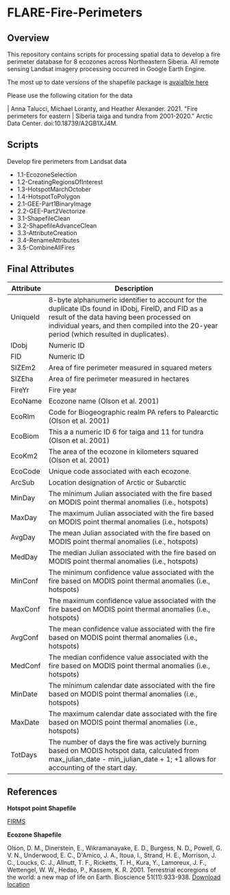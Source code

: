 # FLARE-Fire-Perimeters

## Overview
This repository contains scripts for processing spatial data to develop a fire perimeter database for 8 ecozones across Northeastern Siberia. All remote sensing Landsat imagery processing occurred in Google Earth Engine.

The most up to date versions of the shapefile package is [avaialble here](https://doi.org/10.18739/A2GB1XJ4M)

Please use the following citation for the data

| Anna Talucci, Michael Loranty, and Heather Alexander. 2021. "Fire perimeters for eastern 
| Siberia taiga and tundra from 2001-2020." Arctic Data Center. doi:10.18739/A2GB1XJ4M.


## Scripts

Develop fire perimeters from Landsat data

* 1.1-EcozoneSelection
* 1.2-CreatingRegionsOfInterest
* 1.3-HotspotMarchOctober
* 1.4-HotspotToPolygon
* 2.1-GEE-Part1BinaryImage
* 2.2-GEE-Part2Vectorize
* 3.1-ShapefileClean
* 3.2-ShapefileAdvanceClean
* 3.3-AttributeCreation
* 3.4-RenameAttributes
* 3.5-CombineAllFires


## Final Attributes

Attribute	    |         Description       
------------- | ---------------------------
UniqueId      | 8-byte alphanumeric identifier to account for the duplicate IDs found in IDobj, FireID, and FID as a result of the data having been processed on individual years, and then compiled into the 20-year period (which resulted in duplicates).
IDobj	        | Numeric ID	
FID	          | Numeric ID	
SIZEm2	      | Area of fire perimeter measured in squared meters	
SIZEha	      | Area of fire perimeter measured in hectares	
FireYr	      | Fire year	
EcoName	      | Ecozone name	(Olson et al. 2001)
EcoRlm	      | Code for Biogeographic realm PA refers to Palearctic	(Olson et al. 2001)
EcoBiom	      | This a a numeric ID 6 for taiga and 11 for tundra	(Olson et al. 2001)
EcoKm2	      | The area of the ecozone in kilometers  squared	(Olson et al. 2001)
EcoCode	      | Unique code associated with each ecozone.	
ArcSub	      | Location designation of Arctic or Subarctic	
MinDay	      | The minimum Julian associated with the fire based on MODIS point thermal anomalies (i.e., hotspots)	
MaxDay	      | The maximum Julian associated with the fire based on MODIS point thermal anomalies (i.e., hotspots)	
AvgDay	      | The mean Julian associated with the fire based on MODIS point thermal anomalies (i.e., hotspots)	
MedDay	      | The median Julian associated with the fire based on MODIS point thermal anomalies (i.e., hotspots)	
MinConf	      | The minimum confidence value associated with the fire based on MODIS point thermal anomalies (i.e., hotspots)	
MaxConf	      | The maximum confidence value associated with the fire based on MODIS point thermal anomalies (i.e., hotspots)	
AvgConf	      | The mean confidence value associated with the fire based on MODIS point thermal anomalies (i.e., hotspots)	
MedConf	      | The median confidence value associated with the fire based on MODIS point thermal anomalies (i.e., hotspots)	
MinDate	      | The minimum calendar date associated with the fire based on MODIS point thermal anomalies (i.e., hotspots)	
MaxDate	      | The maximum calendar date associated with the fire based on MODIS point thermal anomalies (i.e., hotspots)	
TotDays       | The number of days the fire was actively burning based on MODIS hotspot data, calculated from max_julian_date - min_julian_date + 1; +1 allows for accounting  of the start day.


## References
**Hotspot point Shapefile**

[FIRMS](https://firms.modaps.eosdis.nasa.gov/download/create.php)

**Ecozone Shapefile**

Olson, D. M., Dinerstein, E., Wikramanayake, E. D., Burgess, N. D., Powell, G. V. N., Underwood, E. C., D'Amico, J. A., Itoua, I., Strand, H. E., Morrison, J. C., Loucks, C. J., Allnutt, T. F., Ricketts, T. H., Kura, Y., Lamoreux, J. F., Wettengel, W. W., Hedao, P., Kassem, K. R. 2001. Terrestrial ecoregions of the world: a new map of life on Earth. Bioscience 51(11):933-938.
[Download location ](https://www.worldwildlife.org/publications/terrestrial-ecoregions-of-the-world)

